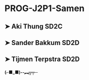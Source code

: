 # PROG-J2P1-Samen


## ➤ Aki Thung SD2C
## ➤ Sander Bakkum SD2D
## ➤ Tijmen Terpstra SD2D


#### (⌐■_■)--︻╦╤─
